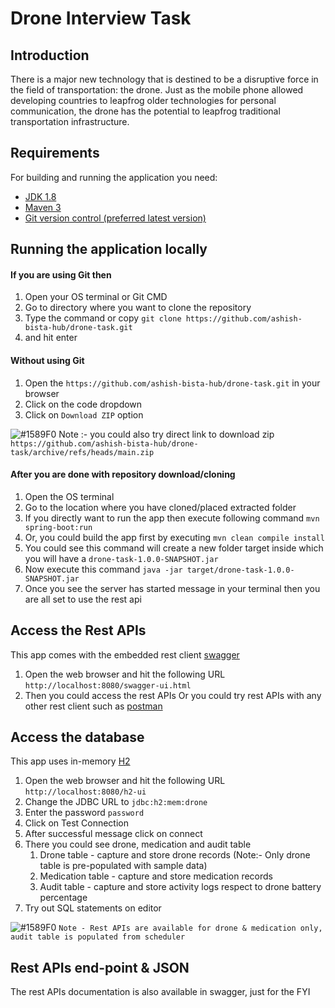 # Drone Interview Task

## Introduction
There is a major new technology that is destined to be a disruptive force in the field of transportation: the
drone. Just as the mobile phone allowed developing countries to leapfrog older technologies for personal
communication, the drone has the potential to leapfrog traditional transportation infrastructure.
## Requirements

For building and running the application you need:

- [JDK 1.8](http://www.oracle.com/technetwork/java/javase/downloads/jdk8-downloads-2133151.html)
- [Maven 3](https://maven.apache.org)
- [Git version control (preferred latest version)](https://git-scm.com/downloads) 
## Running the application locally
#### If you are using Git then 
1. Open your OS terminal or Git CMD
2. Go to directory where you want to clone the repository
3. Type the command or copy ```git clone https://github.com/ashish-bista-hub/drone-task.git```
4. and hit enter

#### Without using Git
1. Open the ```https://github.com/ashish-bista-hub/drone-task.git``` in your browser
2. Click on the code dropdown
3. Click on ```Download ZIP``` option

![#1589F0](https://via.placeholder.com/15/1589F0/1589F0.png) Note :- you could also try direct link to download zip ```https://github.com/ashish-bista-hub/drone-task/archive/refs/heads/main.zip```

#### After you are done with repository download/cloning
1. Open the OS terminal
2. Go to the location where you have cloned/placed extracted folder
3. If you directly want to run the app then execute following command
```mvn spring-boot:run```
4. Or, you could build the app first by executing ```mvn clean compile install```
5. You could see this command will create a new folder target inside which you will have a ```drone-task-1.0.0-SNAPSHOT.jar```
6. Now execute this command ```java -jar target/drone-task-1.0.0-SNAPSHOT.jar```
7. Once you see the server has started message in your terminal then you are all set to use the rest api

## Access the Rest APIs
This app comes with the embedded rest client [swagger](https://swagger.io/)
1. Open the web browser and hit the following URL ```http://localhost:8080/swagger-ui.html```
2. Then you could access the rest APIs
Or you could try rest APIs with any other rest client such as [postman](https://www.postman.com/downloads/)

## Access the database
This app uses in-memory [H2](http://www.h2database.com/html/main.html) 
1. Open the web browser and hit the following URL ```http://localhost:8080/h2-ui```
2. Change the JDBC URL to ```jdbc:h2:mem:drone```
3. Enter the password ```password```
4. Click on Test Connection
5. After successful message click on connect
6. There you could see drone, medication and audit table
   1. Drone table - capture and store drone records (Note:- Only drone table is pre-populated with sample data)
   2. Medication table - capture and store medication records
   3. Audit table - capture and store activity logs respect to drone battery percentage
4. Try out SQL statements on editor

![#1589F0](https://via.placeholder.com/15/1589F0/1589F0.png) `Note - Rest APIs are available for drone & medication only, audit table is populated from scheduler`

## Rest APIs end-point & JSON
The rest APIs documentation is also available in swagger, just for the FYI

